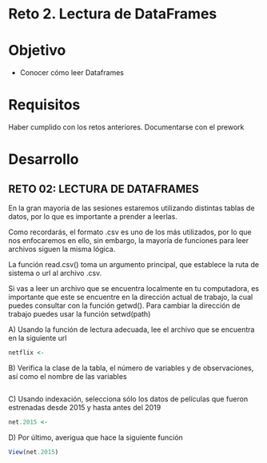 # Reto 2. Lectura de DataFrames

# Objetivo

- Conocer cómo leer Dataframes

# Requisitos

Haber cumplido con los retos anteriores. Documentarse con el prework 

# Desarrollo

## RETO 02: LECTURA DE DATAFRAMES

En la gran mayoría de las sesiones estaremos utilizando distintas tablas de datos,
por lo que es importante a prender a leerlas.

Como recordarás, el formato .csv es uno de los más utilizados, por lo que nos 
enfocaremos en ello, sin embargo, la mayoría de funciones para leer archivos 
siguen la misma lógica.

La función read.csv() toma un argumento principal, que establece la ruta de sistema 
o url al archivo .csv.

Si vas a leer un archivo que se encuentra localmente en tu computadora, es importante
que este se encuentre en la dirección actual de trabajo, la cual puedes consultar 
con la función getwd(). Para cambiar la dirección de trabajo puedes usar la función 
setwd(path)

A) Usando la función de lectura adecuada, lee el archivo que se encuentra en la 
siguiente url
```R
netflix <- 
```

B) Verifica la clase de la tabla, el número de variables y de observaciones, así 
como el nombre de las variables
```R

```

C) Usando indexación, selecciona sólo los datos de películas que fueron estrenadas 
desde 2015 y hasta antes del 2019
```R
net.2015 <- 
```

D) Por último, averigua que hace la siguiente función
```R
View(net.2015)
```
